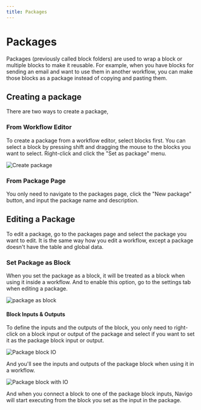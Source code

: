 ```yaml
---
title: Packages
---
```


# Packages

Packages (previously called block folders) are used to wrap a block or multiple blocks to make it reusable. For example, when you have blocks for sending an email and want to use them in another workflow, you can make those blocks as a package instead of copying and pasting them. 

## Creating a package

There are two ways to create a package,

### From Workflow Editor
To create a package from a workflow editor, select blocks first. You can select a block by pressing shift and dragging the mouse to the blocks you want to select. Right-click and click the "Set as package" menu.

![Create package](https://s3.ap-southeast-1.amazonaws.com/automa-pub/i/2024/12/03/10dc4w-73.gif)

### From Package Page
You only need to navigate to the packages page, click the "New package" button, and input the package name and description.

## Editing a Package
To edit a package, go to the packages page and select the package you want to edit. It is the same way how you edit a workflow, except a package doesn't have the table and global data.

### Set Package as Block

When you set the package as a block, it will be treated as a block when using it inside a workflow. And to enable this option, go to the settings tab when editing a package.

![package as block](https://s3.ap-southeast-1.amazonaws.com/automa-pub/i/2024/12/03/10dzao-fs.gif)

#### Block Inputs & Outputs

To define the inputs and the outputs of the block, you only need to right-click on a block input or output of the package and select if you want to set it as the package block input or output.

![Package block IO](https://s3.ap-southeast-1.amazonaws.com/automa-pub/i/2024/12/03/10esg5-dt.gif)

And you'll see the inputs and outputs of the package block when using it in a workflow.

![Package block with IO](https://s3.ap-southeast-1.amazonaws.com/automa-pub/i/2024/12/02/17b5bh-2q.png)

And when you connect a block to one of the package block inputs, Navigo will start executing from the block you set as the input in the package.